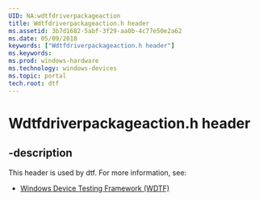 ```yaml
---
UID: NA:wdtfdriverpackageaction
title: Wdtfdriverpackageaction.h header
ms.assetid: 3b7d1682-5abf-3f29-aa0b-4c77e50e2a62
ms.date: 05/09/2018
keywords: ["Wdtfdriverpackageaction.h header"]
ms.keywords: 
ms.prod: windows-hardware
ms.technology: windows-devices
ms.topic: portal
tech.root: dtf
---
```


# Wdtfdriverpackageaction.h header


## -description


This header is used by dtf. For more information, see:

- [Windows Device Testing Framework (WDTF)](../_dtf/index.md)
